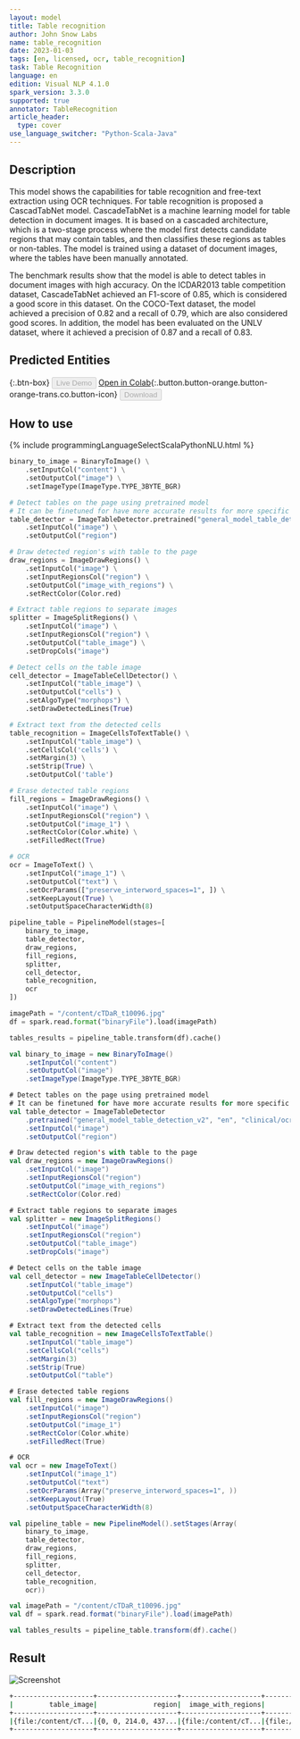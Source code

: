 ```yaml
---
layout: model
title: Table recognition
author: John Snow Labs
name: table_recognition
date: 2023-01-03
tags: [en, licensed, ocr, table_recognition]
task: Table Recognition
language: en
edition: Visual NLP 4.1.0
spark_version: 3.3.0
supported: true
annotator: TableRecognition
article_header:
  type: cover
use_language_switcher: "Python-Scala-Java"
---
```


## Description

This model shows the capabilities for table recognition and free-text extraction using OCR techniques.
For table recognition is proposed a CascadTabNet model. 
CascadeTabNet is a machine learning model for table detection in document images. It is based on a cascaded architecture, which is a two-stage process where the model first detects candidate regions that may contain tables, and then classifies these regions as tables or non-tables. The model is trained using a dataset of document images, where the tables have been manually annotated.

The benchmark results show that the model is able to detect tables in document images with high accuracy.
On the ICDAR2013 table competition dataset, CascadeTabNet achieved an F1-score of 0.85, which is considered a good score in this dataset. On the COCO-Text dataset, the model achieved a precision of 0.82 and a recall of 0.79, which are also considered good scores. In addition, the model has been evaluated on the UNLV dataset, where it achieved a precision of 0.87 and a recall of 0.83.

## Predicted Entities

{:.btn-box}
<button class="button button-orange" disabled>Live Demo</button>
[Open in Colab](https://github.com/JohnSnowLabs/spark-ocr-workshop/blob/master/tutorials/Certification_Trainings/2.2.Spark_OCR_training_Table_recognition.ipynb){:.button.button-orange.button-orange-trans.co.button-icon}
<button class="button button-orange" disabled>Download</button>


## How to use

<div class="tabs-box" markdown="1">
{% include programmingLanguageSelectScalaPythonNLU.html %}

```python
binary_to_image = BinaryToImage() \
    .setInputCol("content") \
    .setOutputCol("image") \
    .setImageType(ImageType.TYPE_3BYTE_BGR)

# Detect tables on the page using pretrained model
# It can be finetuned for have more accurate results for more specific documents
table_detector = ImageTableDetector.pretrained("general_model_table_detection_v2", "en", "clinical/ocr") \
    .setInputCol("image") \
    .setOutputCol("region")

# Draw detected region's with table to the page
draw_regions = ImageDrawRegions() \
    .setInputCol("image") \
    .setInputRegionsCol("region") \
    .setOutputCol("image_with_regions") \
    .setRectColor(Color.red)

# Extract table regions to separate images
splitter = ImageSplitRegions() \
    .setInputCol("image") \
    .setInputRegionsCol("region") \
    .setOutputCol("table_image") \
    .setDropCols("image")

# Detect cells on the table image
cell_detector = ImageTableCellDetector() \
    .setInputCol("table_image") \
    .setOutputCol("cells") \
    .setAlgoType("morphops") \
    .setDrawDetectedLines(True)

# Extract text from the detected cells 
table_recognition = ImageCellsToTextTable() \
    .setInputCol("table_image") \
    .setCellsCol('cells') \
    .setMargin(3) \
    .setStrip(True) \
    .setOutputCol('table')

# Erase detected table regions
fill_regions = ImageDrawRegions() \
    .setInputCol("image") \
    .setInputRegionsCol("region") \
    .setOutputCol("image_1") \
    .setRectColor(Color.white) \
    .setFilledRect(True)

# OCR
ocr = ImageToText() \
    .setInputCol("image_1") \
    .setOutputCol("text") \
    .setOcrParams(["preserve_interword_spaces=1", ]) \
    .setKeepLayout(True) \
    .setOutputSpaceCharacterWidth(8)

pipeline_table = PipelineModel(stages=[
    binary_to_image,
    table_detector,
    draw_regions,
    fill_regions,
    splitter,
    cell_detector,
    table_recognition,
    ocr
])

imagePath = "/content/cTDaR_t10096.jpg"
df = spark.read.format("binaryFile").load(imagePath)

tables_results = pipeline_table.transform(df).cache()
```
```scala
val binary_to_image = new BinaryToImage() 
    .setInputCol("content")
    .setOutputCol("image") 
    .setImageType(ImageType.TYPE_3BYTE_BGR)

# Detect tables on the page using pretrained model
# It can be finetuned for have more accurate results for more specific documents
val table_detector = ImageTableDetector
    .pretrained("general_model_table_detection_v2", "en", "clinical/ocr") 
    .setInputCol("image") 
    .setOutputCol("region")

# Draw detected region's with table to the page
val draw_regions = new ImageDrawRegions() 
    .setInputCol("image") 
    .setInputRegionsCol("region") 
    .setOutputCol("image_with_regions") 
    .setRectColor(Color.red)

# Extract table regions to separate images
val splitter = new ImageSplitRegions() 
    .setInputCol("image") 
    .setInputRegionsCol("region") 
    .setOutputCol("table_image") 
    .setDropCols("image")

# Detect cells on the table image
val cell_detector = new ImageTableCellDetector() 
    .setInputCol("table_image") 
    .setOutputCol("cells") 
    .setAlgoType("morphops") 
    .setDrawDetectedLines(True)

# Extract text from the detected cells 
val table_recognition = new ImageCellsToTextTable() 
    .setInputCol("table_image") 
    .setCellsCol("cells") 
    .setMargin(3) 
    .setStrip(True) 
    .setOutputCol("table")

# Erase detected table regions
val fill_regions = new ImageDrawRegions() 
    .setInputCol("image") 
    .setInputRegionsCol("region") 
    .setOutputCol("image_1") 
    .setRectColor(Color.white) 
    .setFilledRect(True)

# OCR
val ocr = new ImageToText() 
    .setInputCol("image_1") 
    .setOutputCol("text") 
    .setOcrParams(Array("preserve_interword_spaces=1", )) 
    .setKeepLayout(True) 
    .setOutputSpaceCharacterWidth(8)

val pipeline_table = new PipelineModel().setStages(Array(
    binary_to_image, 
    table_detector, 
    draw_regions, 
    fill_regions, 
    splitter, 
    cell_detector, 
    table_recognition, 
    ocr))

val imagePath = "/content/cTDaR_t10096.jpg"
val df = spark.read.format("binaryFile").load(imagePath)

val tables_results = pipeline_table.transform(df).cache()
```
</div>

## Result

![Screenshot](../../_examples_ocr/image9_out.png)

```bash
+--------------------+--------------------+--------------------+--------------------+-------+--------------------+--------------------+--------------------+------+--------------------+--------------------+--------------------+-----------------+---------+--------------------+--------------------+
|         table_image|              region|  image_with_regions|             image_1|pagenum|    modificationTime|                path|               image|length|               cells|        output_image|               table|       confidence|exception|                text|           positions|
+--------------------+--------------------+--------------------+--------------------+-------+--------------------+--------------------+--------------------+------+--------------------+--------------------+--------------------+-----------------+---------+--------------------+--------------------+
|{file:/content/cT...|{0, 0, 214.0, 437...|{file:/content/cT...|{file:/content/cT...|      0|2022-09-28 18:54:...|file:/content/cTD...|{file:/content/cT...|385071|[[[[0, 0, 408, 32...|{file:/content/cT...|{0, 0, 0.0, 0.0,...|95.43954744611467|     null|                 ...|[{[{ , 0, 170.0, ...|
+--------------------+--------------------+--------------------+--------------------+-------+--------------------+--------------------+--------------------+------+--------------------+--------------------+--------------------+-----------------+---------+--------------------+--------------------+
```
